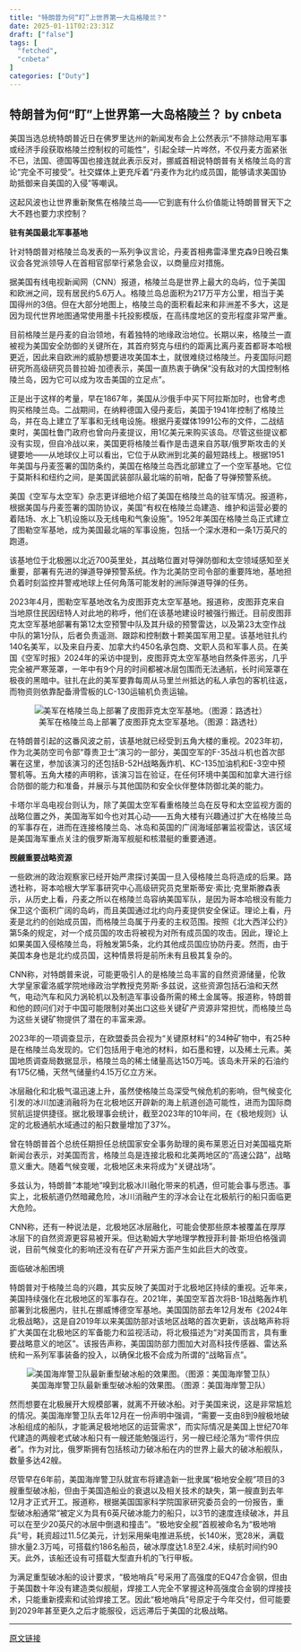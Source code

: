 ```yaml
---
title: "特朗普为何“盯”上世界第一大岛格陵兰？"
date: 2025-01-11T02:23:31Z
draft: ["false"]
tags: [
  "fetched",
  "cnbeta"
]
categories: ["Duty"]
---
```

特朗普为何“盯”上世界第一大岛格陵兰？ by cnbeta
------
<div style="margin-top:10px" class="content" id="artibody"><p>美国当选总统特朗普近日在佛罗里达州的新闻发布会上公然表示“不排除动用军事或经济手段获取格陵兰控制权的可能性”，引起全球一片哗然，不仅丹麦方面紧张不已，法国、德国等国也接连就此表示反对，挪威首相说特朗普有关格陵兰岛的言论“完全不可接受”。社交媒体上更充斥着“丹麦作为北约成员国，能够请求美国协助抵御来自美国的入侵”等嘲讽。</p><div class="article-global"></div><p>这起风波也让世界重新聚焦在格陵兰岛——它到底有什么价值能让特朗普冒天下之大不韪也要力求控制？</p><p><strong><span style="">驻有美国最北军事基地 </span></strong></p><p>针对特朗普对格陵兰岛发表的一系列争议言论，丹麦首相弗雷泽里克森9日晚召集议会各党派领导人在首相官邸举行紧急会议，以商量应对措施。</p><p>据美国有线电视新闻网（CNN）报道，格陵兰岛是世界上最大的岛屿，位于美国和欧洲之间，现有居民约5.6万人。格陵兰岛总面积为217万平方公里，相当于美国得州的3倍。但在大部分地图上，格陵兰岛的面积看起来和非洲差不多大，这是因为现代世界地图通常使用墨卡托投影模版，在高纬度地区的变形程度非常严重。</p><p>目前格陵兰是丹麦的自治领地，有着独特的地缘政治地位。长期以来，格陵兰一直被视为美国安全防御的关键所在，其首府努克与纽约的距离比离丹麦首都哥本哈根更近，因此来自欧洲的威胁想要进攻美国本土，就很难绕过格陵兰。丹麦国际问题研究所高级研究员普拉姆·加德表示，美国一直热衷于确保“没有敌对的大国控制格陵兰岛，因为它可以成为攻击美国的立足点”。</p><p>正是出于这样的考量，早在1867年，美国从沙俄手中买下阿拉斯加时，也曾考虑购买格陵兰岛。二战期间，在纳粹德国入侵丹麦后，美国于1941年控制了格陵兰岛，并在岛上建立了军事和无线电设施。根据丹麦媒体1991公布的文件，二战结束时，美国杜鲁门政府也曾向丹麦提议，用1亿美元来购买该岛。尽管这些提议都没有实现，但自冷战以来，美国更将格陵兰看作是击退来自苏联/俄罗斯攻击的关键要地——从地球仪上可以看出，它位于从欧洲到北美的最短路线上。根据1951年美国与丹麦签署的国防条约，美国在格陵兰岛西北部建立了一个空军基地。它位于莫斯科和纽约之间，是美国武装部队最北端的前哨，配备了导弹预警系统。</p><p>美国《空军与太空军》杂志更详细地介绍了美国在格陵兰岛的驻军情况。报道称，根据美国与丹麦签署的国防协议，美国“有权在格陵兰岛建造、维护和运营必要的着陆场、水上飞机设施以及无线电和气象设施”。1952年美国在格陵兰岛正式建立了图勒空军基地，成为美国最北端的军事设施，包括一个深水港和一条1万英尺的跑道。</p><p>该基地位于北极圈以北近700英里处，其战略位置对导弹防御和太空领域感知至关重要，部署有先进的弹道导弹预警系统。作为北美防空司令部的重要阵地，基地担负着时刻监控并警戒地球上任何角落可能发射的洲际弹道导弹的任务。</p><p>2023年4月，图勒空军基地改名为皮图菲克太空军基地。报道称，皮图菲克来自当地原住民因纽特人对此地的称呼，他们在该基地建设时被强行搬迁。目前皮图菲克太空军基地部署有第12太空预警中队及其升级的预警雷达，以及第23太空作战中队的第1分队，后者负责遥测、跟踪和控制数十颗美国军用卫星。该基地驻扎约140名美军，以及来自丹麦、加拿大约450名承包商、文职人员和军事人员。在美国《空军时报》2024年的采访中提到，皮图菲克太空军基地自然条件恶劣，几乎完全被严寒笼罩，一年中有9个月的时间都被冰层包围而无法通航，长时间笼罩在极夜的黑暗中。驻扎在此的美军要靠每周从马里兰州抵达的私人承包的客机往返，而物资则依靠配备滑雪板的LC-130运输机负责运输。</p><p style="text-align: center;"><img id="0" src="https://n.sinaimg.cn/sinakd20250111s/268/w640h428/20250111/3d61-43dcdc6dec01947658884a83b562a568.png" alt="美军在格陵兰岛上部署了皮图菲克太空军基地。（图源：路透社）"><br>美军在格陵兰岛上部署了皮图菲克太空军基地。（图源：路透社）</p><p>在特朗普引起的这番风波之前，该基地就已经受到五角大楼的重视。2023年初，作为北美防空司令部“尊贵卫士”演习的一部分，美国空军的F-35战斗机也首次部署在这里，参加该演习的还包括B-52H战略轰炸机、KC-135加油机和E-3空中预警机等。五角大楼的声明称，该演习旨在验证，在任何环境中美国和加拿大进行综合防御的能力和准备，并展示与其他国防和安全伙伴整体防御北美的能力。</p><p>卡塔尔半岛电视台则认为，除了美国太空军看重格陵兰岛在反导和太空监视方面的战略位置之外，美国海军如今也对其心动——五角大楼有兴趣通过扩大在格陵兰岛的军事存在，进而在连接格陵兰岛、冰岛和英国的广阔海域部署监视雷达，该区域是美国海军重点关注的俄罗斯海军舰艇和核潜艇的重要通道。</p><p><strong><span style="">觊觎重要战略资源 </span></strong></p><p>一些欧洲的政治观察家已经开始严肃探讨美国一旦入侵格陵兰岛将造成的后果。路透社称，哥本哈根大学军事研究中心高级研究员克里斯蒂安·索比·克里斯滕森表示，从历史上看，丹麦之所以在格陵兰岛容纳美国军队，是因为哥本哈根没有能力保卫这个面积广阔的岛屿，而且美国通过北约向丹麦提供安全保证。理论上看，丹麦是北约的创始成员国，而格陵兰岛属于丹麦的主权范围。按照《北大西洋公约》第5条的规定，对一个成员国的攻击将被视为对所有成员国的攻击。因此，理论上如果美国入侵格陵兰岛，将触发第5条，北约其他成员国应协防丹麦。然而，由于美国本身也是北约成员国，这种情景将是前所未有且极其复杂的。</p><p>CNN称，对特朗普来说，可能更吸引人的是格陵兰岛丰富的自然资源储量，伦敦大学皇家霍洛威学院地缘政治学教授克劳斯·多兹说，这些资源包括石油和天然气，电动汽车和风力涡轮机以及制造军事设备所需的稀土金属等。报道称，特朗普和他的顾问们对于中国可能限制对美出口这些关键矿产资源非常担忧，而格陵兰岛为这些关键矿物提供了潜在的丰富来源。</p><p>2023年的一项调查显示，在欧盟委员会视为“关键原材料”的34种矿物中，有25种是在格陵兰岛发现的。它们包括用于电池的材料，如石墨和锂，以及稀土元素。美国地质调查局数据显示，格陵兰岛的稀土储量高达150万吨。该岛未开采的石油约有175亿桶，天然气储量约4.15万亿立方米。</p><p>冰层融化和北极气温迅速上升，虽然使格陵兰岛深受气候危机的影响，但气候变化引发的冰川加速消融将为在北极地区开辟新的海上航道创造可能性，进而为国际商贸航运提供捷径。据北极理事会统计，截至2023年的10年间，在《极地规则》认定的北极通航水域通过的船只数量增加了37%。</p><p>曾在特朗普首个总统任期担任总统国家安全事务助理的奥布莱恩近日对美国福克斯新闻台表示，对美国而言，格陵兰岛是连接北极和北美两地区的“高速公路”，战略意义重大。随着气候变暖，北极地区未来将成为“关键战场”。</p><p>多兹认为，特朗普“本能地”嗅到北极冰川融化带来的机遇，但可能会事与愿违。事实上，北极航道仍然暗藏危险，冰川消融产生的浮冰会让在北极航行的船只面临更大危险。</p><p>CNN称，还有一种说法是，北极地区冰层融化，可能会使那些原本被覆盖在厚厚冰层下的自然资源更容易被开采。但达勒姆大学地理学教授菲利普·斯坦伯格强调说，目前气候变化的影响还没有在矿产开采方面产生如此巨大的改变。</p><p><span style="">面临破冰船困境 </span></p><p>特朗普对于格陵兰岛的兴趣，其实反映了美国对于北极地区持续的重视。近年来，美国持续强化在北极地区的军事存在。2021年，美国空军首次将B-1B战略轰炸机部署到北极圈内，驻扎在挪威博德空军基地。美国国防部去年12月发布《2024年北极战略》，这是自2019年以来美国防部对该地区战略的首次更新，该战略声称将扩大美国在北极地区的军备能力和监视活动，将北极描述为“对美国而言，具有重要战略意义的地区”。该报告声称，美国国防部力图加大对高科技传感器、雷达系统和一系列军事装备的投入，以确保北极不会成为所谓的“战略盲点”。</p><p style="text-align: center;"><img id="1" src="https://n.sinaimg.cn/sinakd20250111s/198/w640h358/20250111/5042-27b8d9e7bea85485f40dae771c5d09c9.png" alt="美国海岸警卫队最新重型破冰船的效果图。（图源：美国海岸警卫队）"><br>美国海岸警卫队最新重型破冰船的效果图。（图源：美国海岸警卫队）</p><p>然而想要在北极展开大规模部署，就离不开破冰船。对于美国来说，这是非常尴尬的情况。美国海岸警卫队去年12月在一份声明中强调，“需要一支由8到9艘极地破冰船组成的船队，才能满足极地地区的运营需求”，而实际情况是美国上世纪70年代建造的两艘老式破冰船只有一艘还能勉强运行，另一艘已经沦落为“零件供应者”。作为对比，俄罗斯拥有包括核动力破冰船在内的世界上最大的破冰船舰队，数量多达42艘。</p><p>尽管早在6年前，美国海岸警卫队就宣布将建造新一批隶属“极地安全舰”项目的3艘重型破冰船，但由于美国造船业的衰退以及相关技术的缺失，第一艘直到去年12月才正式开工。报道称，根据美国国家科学院国家研究委员会的一份报告，重型破冰船通常“被定义为具有6英尺破冰能力的船只，以3节的速度连续破冰，并且可以在至少20英尺的冰层中倒退和撞击”。“极地安全舰”首舰被命名为“极地哨兵”号，耗资超过11.5亿美元，计划采用柴电推进系统，长140米，宽28米，满载排水量2.3万吨，可搭载约186名船员，破冰厚度达1.8至2.4米，续航时间约90天。此外，该船还设有可搭载大型直升机的飞行甲板。</p><p>为满足重型破冰船的设计要求，“极地哨兵”号采用了高强度的EQ47合金钢，但由于美国数十年没有建造类似舰艇，焊接工人完全不掌握这种高强度合金钢的焊接技术，只能重新摸索和试验焊接工艺。因此“极地哨兵”号原定于今年交付，但可能要到2029年甚至更久之后才能服役，远远滞后于美国的北极战略。</p></div>  
<hr>
<a href="https://m.cnbeta.com.tw/wap/view/1470234.htm",target="_blank" rel="noopener noreferrer">原文链接</a>
